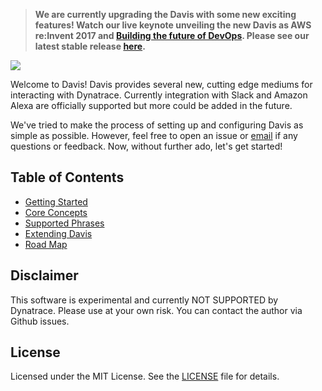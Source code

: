 >******We are currently upgrading the Davis with some new exciting features! Watch our live keynote unveiling the new Davis as AWS re:Invent 2017 and**  [Building the future of DevOps](https://www.portal.reinvent.awsevents.com/connect/sessionDetail.ww?SESSION_ID=8749). **Please see our latest stable release** [here](https://github.com/Dynatrace/davis-server/releases/tag/davis-v1).****

![](https://s3.amazonaws.com/dynatrace-davis/assets/images/dynatrace-davis-logo.png)

Welcome to Davis!  Davis provides several new, cutting edge mediums for interacting with Dynatrace.  Currently integration with Slack and Amazon Alexa are officially supported but more could be added in the future.

We've tried to make the process of setting up and configuring Davis as simple as possible.  However, feel free to open an issue or <a href="mailto:davis@dynatrace.com">email</a> if any questions or feedback.  Now, without further ado, let's get started!

## Table of Contents
 - [Getting Started](docs/getting_started.md)
 - [Core Concepts](docs/concepts.md)
 - [Supported Phrases](docs/supported_phrases.md)
 - [Extending Davis](docs/development/extending_davis.md)
 - [Road Map](https://github.com/Dynatrace/davis-server/projects/2)

## Disclaimer
This software is experimental and currently NOT SUPPORTED by Dynatrace. 
Please use at your own risk. You can contact the author via Github issues.

## License
Licensed under the MIT License. See the [LICENSE](LICENSE) file for details.
